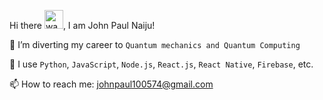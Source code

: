 Hi there <img src="https://raw.githubusercontent.com/MartinHeinz/MartinHeinz/master/wave.gif" alt="wave" width="30" />, I am John Paul Naiju!

🔭 I’m diverting my career to `Quantum mechanics and Quantum Computing`

🧰 I use `Python`, `JavaScript`, `Node.js`, `React.js`, `React Native`, `Firebase`, etc.

📫 How to reach me: [johnpaul100574@gmail.com](mailto:johnpaul100574@gmail.com)
